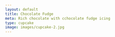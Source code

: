 ```yaml
---
layout: default
title: Chocolate Fudge 
meta: Rich chocolate with cchocolate fudge icing
type: cupcake
image: images/cupcake-2.jpg
---
```


